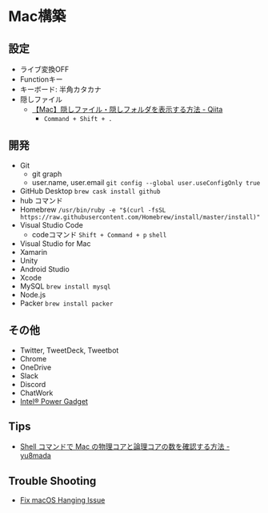# Mac構築

## 設定
* ライブ変換OFF
* Functionキー
* キーボード: 半角カタカナ
* 隠しファイル
  * [【Mac】隠しファイル・隠しフォルダを表示する方法 - Qiita](https://qiita.com/TsukasaHasegawa/items/fa8e783a556dc1a08f51)
    * `Command + Shift + .`

## 開発
* Git
  * git graph
  * user.name, user.email `git config --global user.useConfigOnly true`
* GitHub Desktop `brew cask install github`
* hub コマンド
* Homebrew `/usr/bin/ruby -e "$(curl -fsSL https://raw.githubusercontent.com/Homebrew/install/master/install)"`
* Visual Studio Code
  * codeコマンド `Shift + Command + p` `shell`
* Visual Studio for Mac
* Xamarin
* Unity
* Android Studio
* Xcode
* MySQL `brew install mysql`
* Node.js
* Packer `brew install packer`

## その他
* Twitter, TweetDeck, Tweetbot
* Chrome
* OneDrive
* Slack
* Discord
* ChatWork
* [Intel® Power Gadget](https://software.intel.com/en-us/articles/intel-power-gadget)

## Tips
* [Shell コマンドで Mac の物理コアと論理コアの数を確認する方法 - yu8mada](https://yu8mada.com/2018/09/22/how-to-check-the-numbers-of-the-physical-and-logical-cores-of-a-mac-using-shell-commands/)

## Trouble Shooting
* [Fix macOS Hanging Issue](https://gist.github.com/nathanhleung/2ceeda4c743f2a1cf3d670c8b90445f6)
